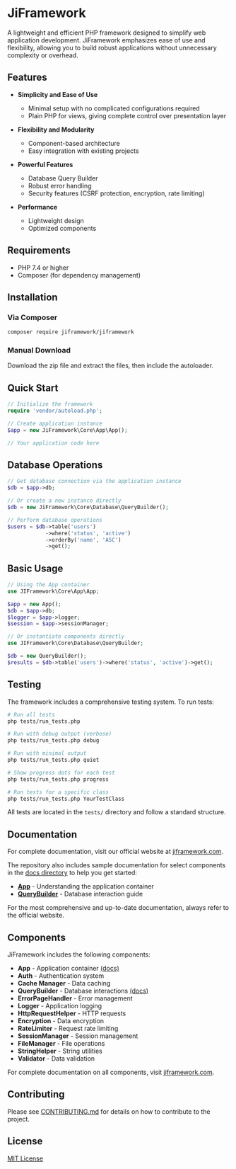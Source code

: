 # JiFramework

A lightweight and efficient PHP framework designed to simplify web application development. JiFramework emphasizes ease of use and flexibility, allowing you to build robust applications without unnecessary complexity or overhead.

## Features

- **Simplicity and Ease of Use**
  - Minimal setup with no complicated configurations required
  - Plain PHP for views, giving complete control over presentation layer

- **Flexibility and Modularity**
  - Component-based architecture
  - Easy integration with existing projects

- **Powerful Features**
  - Database Query Builder
  - Robust error handling
  - Security features (CSRF protection, encryption, rate limiting)

- **Performance**
  - Lightweight design
  - Optimized components

## Requirements

- PHP 7.4 or higher
- Composer (for dependency management)

## Installation

### Via Composer

```bash
composer require jiframework/jiframework
```

### Manual Download

Download the zip file and extract the files, then include the autoloader.

## Quick Start

```php
// Initialize the framework
require 'vendor/autoload.php';

// Create application instance
$app = new JiFramework\Core\App\App();

// Your application code here
```

## Database Operations

```php
// Get database connection via the application instance
$db = $app->db;

// Or create a new instance directly
$db = new JiFramework\Core\Database\QueryBuilder();

// Perform database operations
$users = $db->table('users')
            ->where('status', 'active')
            ->orderBy('name', 'ASC')
            ->get();
```

## Basic Usage

```php
// Using the App container
use JIFramework\Core\App\App;

$app = new App();
$db = $app->db;
$logger = $app->logger;
$session = $app->sessionManager;

// Or instantiate components directly
use JIFramework\Core\Database\QueryBuilder;

$db = new QueryBuilder();
$results = $db->table('users')->where('status', 'active')->get();
```

## Testing

The framework includes a comprehensive testing system. To run tests:

```bash
# Run all tests
php tests/run_tests.php

# Run with debug output (verbose)
php tests/run_tests.php debug

# Run with minimal output
php tests/run_tests.php quiet

# Show progress dots for each test
php tests/run_tests.php progress

# Run tests for a specific class
php tests/run_tests.php YourTestClass
```

All tests are located in the `tests/` directory and follow a standard structure.

## Documentation

For complete documentation, visit our official website at [jiframework.com](https://jiframework.com/).

The repository also includes sample documentation for select components in the [docs directory](docs/) to help you get started:

- **[App](docs/components/app.md)** - Understanding the application container
- **[QueryBuilder](docs/components/query-builder.md)** - Database interaction guide

For the most comprehensive and up-to-date documentation, always refer to the official website.

## Components

JiFramework includes the following components:

- **App** - Application container [(docs)](docs/components/app.md)
- **Auth** - Authentication system 
- **Cache Manager** - Data caching
- **QueryBuilder** - Database interactions [(docs)](docs/components/query-builder.md)
- **ErrorPageHandler** - Error management
- **Logger** - Application logging
- **HttpRequestHelper** - HTTP requests
- **Encryption** - Data encryption
- **RateLimiter** - Request rate limiting
- **SessionManager** - Session management
- **FileManager** - File operations
- **StringHelper** - String utilities
- **Validator** - Data validation

For complete documentation on all components, visit [jiframework.com](https://jiframework.com/).

## Contributing

Please see [CONTRIBUTING.md](CONTRIBUTING.md) for details on how to contribute to the project.

## License

[MIT License](LICENSE) 